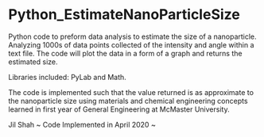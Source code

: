 # Python_EstimateNanoParticleSize

Python code to preform data analysis to estimate the size of a nanoparticle. Analyzing 1000s of data points collected of the intensity and angle within a text file. 
The code will plot the data in a form of a graph and returns the estimated size. 

Libraries included: PyLab and Math. 

The code is implemented such that the value returned is as approximate to the nanoparticle size using materials and chemical engineering concepts learned in first year of General Engineering at McMaster University.


Jil Shah
~ Code Implemented in April 2020 ~

